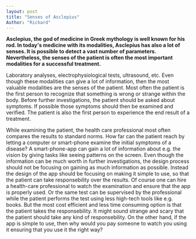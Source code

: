 ```yaml
---
layout: post
title: "Senses of Asclepius"
Author: "Rickard"
---
```

**Asclepius, the god of medicine in Greek mythology is well known for his rod. In today's medicine with its modalities, Asclepius has also a lot of senses. It is possible to detect a vast number of parameters. Nevertheless, the senses of the patient is often the most important modalities for a successful treatment.**

Laboratory analyses, electrophysiological tests, ultrasound, etc. Even though these modalities can give a lot of information, then the most valuable modalities are the senses of the patient. Most often the patient is the first person to recognize that something is wrong or strange within the body. Before further investigations, the patient should be asked about symptoms. If possible those symptoms should then be examined and verified. The patient is also the first person to experience the end result of a treatment.

While examining the patient, the health care professional most often compares the results to standard norms. How far can the patient reach by letting a computer or smart-phone examine the initial symptoms of a disease? A smart-phone-app can gain a lot of information about e.g. the vision by giving tasks like seeing patterns on the screen. Even though the information can be much worth in further investigations, the design process should not be focusing on gaining as much information as possible. Instead the design of the app should be focusing on making it simple to use, so that the patient can take responsebility over the results. Of course one can hire a health-care professional to watch the examination and ensure that the app is properly used. Or the same test can be supervised by the professional while the patient performs the test using less high-tech tools like e.g. books. But the most cost efficient and less time consuming option is that the patient takes the responsebility. It might sound strange and scary that the patient should take any kind of responsebility. On the other hand, if the app is simple to use, then why would you pay someone to watch you using it ensuring that you use it the right way?




 
